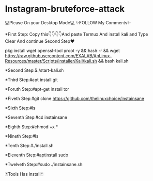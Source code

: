 # Instagram-bruteforce-attack
💻Please On your Desktop Mode💻
✨FOLLOW My Comments✨

*First Step: Copy this👇👇👇👇And paste Termux And install kali and Type Clear And continue Second Step♥️

pkg install wget openssl-tool proot -y && hash -r && wget https://raw.githubusercontent.com/EXALAB/AnLinux-Resources/master/Scripts/Installer/Kali/kali.sh && bash kali.sh 


*Second Step:$./start-kali.sh 

*Third Step:#apt install git 

*Foruth Step:#apt-get install tor
 
*Fiveth Step:#git clone https://github.com/thelinuxchoice/instainsane

*Sixth Step:#ls 

*Seventh Step:#cd instainsane 

*Eighth Step:#chmod +x * 

*Nineth Step:#ls

*Tenth Step:#./install.sh

*Eleventh Step:#aptinstall sudo  

*Twelveth Step:#sudo ./instainsane.sh

🃏Tools Has install🃏



